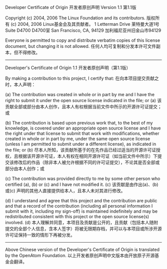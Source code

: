Developer Certificate of Origin
开发者原创声明
Version 1.1
第1.1版

Copyright (c) 2004, 2006 The Linux Foundation and its contributors.
版权所有 (c) 2004, 2006 Linux基金会及其贡献者。
1 Letterman Drive
莱特曼大道1号
Suite D4700
D4700室
San Francisco, CA, 94129
加利福尼亚州旧金山市94129

Everyone is permitted to copy and distribute verbatim copies of this license document, but changing it is not allowed.
任何人均可复制和分发本许可文件副本，但不得修改。
****************************************************************************************************************************

Developer's Certificate of Origin 1.1
开发者原创声明（第1.1版）

By making a contribution to this project, I certify that:
在向本项目提交贡献之时，本人声明：

(a) The contribution was created in whole or in part by me and I have the right to submit it under the open source license indicated in the file; or
(a) 该贡献全部或部分由本人创作，且本人有权根据当前文件中所示的开源许可证提交；或

(b) The contribution is based upon previous work that, to the best of my knowledge, is covered under an appropriate open source license and I have the right under that license to submit that work with modifications, whether created in whole or in part by me, under the same open source license (unless I am permitted to submit under a different license), as indicated in the file; or
(b) 尽本人所知，该贡献所基于的在先作品已经过适当的开源许可证授权，且根据该开源许可证，本人有权在相同开源许可证（如当前文件中所示）下提交该修改后的作品（除非本人被允许根据不同的许可证提交），不论其是否全部或部分由本人创作；或

(c) The contribution was provided directly to me by some other person who certified (a), (b) or (c) and I have not modified it.
(c) 该贡献是由作出(a)、(b) 或(c) 声明的其他人直接提供给本人，且本人未对其进行修改。

(d) I understand and agree that this project and the contribution are public and that a record of the contribution (including all personal information I submit with it, including my sign-off) is maintained indefinitely and may be redistributed consistent with this project or the open source license(s) involved. 
(d) 本人理解并同意，本项目及贡献是公开的，且贡献（包括本人随附提交的全部个人信息，含本人签字）将被无限期存档，并可以与本项目或所涉开源许可证保持一致的情形下再被分发。

****************************************************************************************************************************
Above Chinese version of the Developer's Certificate of Origin is translated by the OpenAtom Foundation.
以上开发者原创声明中文版本由开放原子开源基金会翻译。
